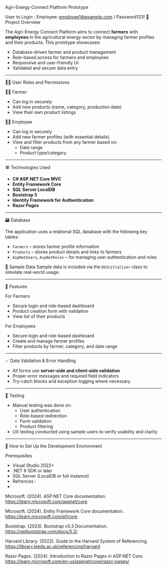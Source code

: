 Agri-Energy Connect Platform Prototype

User to Login : Employee: employee1@example.com / Password123!
📌 Project Overview

The Agri-Energy Connect Platform aims to connect **farmers** with **employees** in the agricultural energy sector by managing farmer profiles and their products. This prototype showcases:

- Database-driven farmer and product management
- Role-based access for farmers and employees
- Responsive and user-friendly UI
- Validated and secure data entry

---

 🧑‍💻 User Roles and Permissions

 👨‍🌾 Farmer
- Can log in securely
- Add new products (name, category, production date)
- View their own product listings

 👨‍💼 Employee
- Can log in securely
- Add new farmer profiles (with essential details)
- View and filter products from any farmer based on:
  - Date range
  - Product type/category

---

 🛠️ Technologies Used

- **C# ASP.NET Core MVC**
- **Entity Framework Core**
- **SQL Server LocalDB**
- **Bootstrap 5**
- **Identity Framework for Authentication**
- **Razor Pages**

---

 🗃️ Database

The application uses a relational SQL database with the following key tables:

- `Farmers` – stores farmer profile information
- `Products` – stores product details and links to farmers
- `AspNetUsers`, `AspNetRoles` – for managing user authentication and roles

 🧪 Sample Data
Sample data is included via the `DbInitializer` class to simulate real-world usage.

---

 📲 Features

 For Farmers
- Secure login and role-based dashboard
- Product creation form with validation
- View list of their products

 For Employees
- Secure login and role-based dashboard
- Create and manage farmer profiles
- Filter products by farmer, category, and date range

---

 ✅ Data Validation & Error Handling

- All forms use **server-side and client-side validation**
- Proper error messages and required field indicators
- Try-catch blocks and exception logging where necessary

---

🧪 Testing

- Manual testing was done on:
  - User authentication
  - Role-based redirection
  - Form validation
  - Product filtering
- UX testing conducted using sample users to verify usability and clarity

---

 🚀 How to Set Up the Development Environment

 Prerequisites

- Visual Studio 2022+
- .NET 6 SDK or later
- SQL Server (LocalDB or full instance)
- Refrences :
- 

Microsoft. (2024). ASP.NET Core documentation. https://learn.microsoft.com/aspnet/core

Microsoft. (2024). Entity Framework Core documentation. https://learn.microsoft.com/ef/core

Bootstrap. (2023). Bootstrap v5.3 Documentation. https://getbootstrap.com/docs/5.3/

Harvard Library. (2022). Guide to the Harvard System of Referencing. https://library.leeds.ac.uk/referencing/harvard

Razor Pages. (2024). Introduction to Razor Pages in ASP.NET Core. https://learn.microsoft.com/en-us/aspnet/core/razor-pages/
